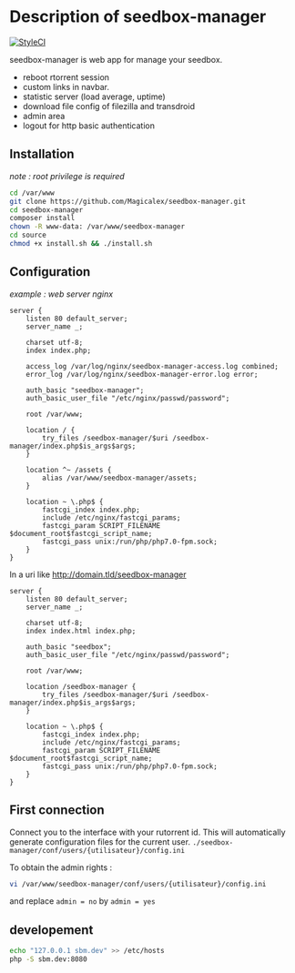 # Description of seedbox-manager

[![StyleCI](https://styleci.io/repos/18575839/shield?branch=master)](https://styleci.io/repos/18575839)

seedbox-manager is web app for manage your seedbox.

 * reboot rtorrent session
 * custom links in navbar.
 * statistic server (load average, uptime)
 * download file config of filezilla and transdroid
 * admin area
 * logout for http basic authentication

## Installation

*note : root privilege is required*

```bash
cd /var/www
git clone https://github.com/Magicalex/seedbox-manager.git
cd seedbox-manager
composer install
chown -R www-data: /var/www/seedbox-manager
cd source
chmod +x install.sh && ./install.sh
```

## Configuration

*example : web server nginx*

```nginx
server {
    listen 80 default_server;
    server_name _;

    charset utf-8;
    index index.php;

    access_log /var/log/nginx/seedbox-manager-access.log combined;
    error_log /var/log/nginx/seedbox-manager-error.log error;

    auth_basic "seedbox-manager";
    auth_basic_user_file "/etc/nginx/passwd/password";

    root /var/www;

    location / {
        try_files /seedbox-manager/$uri /seedbox-manager/index.php$is_args$args;
    }

    location ^~ /assets {
        alias /var/www/seedbox-manager/assets;
    }

    location ~ \.php$ {
        fastcgi_index index.php;
        include /etc/nginx/fastcgi_params;
        fastcgi_param SCRIPT_FILENAME $document_root$fastcgi_script_name;
        fastcgi_pass unix:/run/php/php7.0-fpm.sock;
    }
}
```

In a uri like http://domain.tld/seedbox-manager

```nginx
server {
    listen 80 default_server;
    server_name _;

    charset utf-8;
    index index.html index.php;

    auth_basic "seedbox";
    auth_basic_user_file "/etc/nginx/passwd/password";

    root /var/www;

    location /seedbox-manager {
        try_files /seedbox-manager/$uri /seedbox-manager/index.php$is_args$args;
    }

    location ~ \.php$ {
        fastcgi_index index.php;
        include /etc/nginx/fastcgi_params;
        fastcgi_param SCRIPT_FILENAME $document_root$fastcgi_script_name;
        fastcgi_pass unix:/run/php/php7.0-fpm.sock;
    }
}
```

## First connection

Connect you to the interface with your rutorrent id.
This will automatically generate configuration files for the current user. `./seedbox-manager/conf/users/{utilisateur}/config.ini`

To obtain the admin rights :
```bash
vi /var/www/seedbox-manager/conf/users/{utilisateur}/config.ini
```
and replace `admin = no` by `admin = yes`

## developement

```bash
echo "127.0.0.1 sbm.dev" >> /etc/hosts
php -S sbm.dev:8080
```
